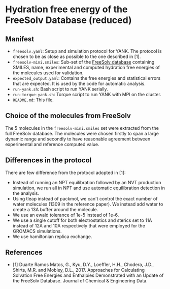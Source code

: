 # Hydration free energy of the FreeSolv Database (reduced)

## Manifest

- `freesolv.yaml`: Setup and simulation protocol for YANK. The protocol is chosen to be as close as possible to the
one described in [1].
- `freesolv-mini.smiles`: Sub-set of the [FreeSolv database](https://github.com/MobleyLab/FreeSolv) containing SMILES,
name, experimental and computed hydration free energies of the molecules used for validation.
- `expected_output.yaml`: Contains the free energies and statistical errors that are expected. It is used by the code
for automatic analysis.
- `run-yank.sh`: Bash script to run YANK serially.
- `run-torque-yank.sh`: Torque script to run YANK with MPI on the cluster.
- `README.md`: This file.

## Choice of the molecules from FreeSolv

The 5 molecules in the `freesolv-mini.smiles` set were extracted from the full FreeSolv database. The molecules
were chosen firstly to span a large dynamic range and secondly to have reasonable agreement between experimental
and reference computed value.

## Differences in the protocol

There are few difference from the protocol adopted in [1]:
- Instead of running an NPT equilibration followed by an NVT production simulation, we run all in NPT and use
automatic equilibration detection in the analysis.
- Using tleap instead of packmol, we can't control the exact number of water molecules (1309 in the reference paper).
We instead add water to create a 13A buffer around the molecule.
- We use an ewald tolerance of 1e-5 instead of 1e-6.
- We use a single cutoff for both electrostatics and sterics set to 11A instead of 12A and 10A respectively that
were employed for the GROMACS simulations.
- We use hamiltonian replica exchange.

## References

- [1] Duarte Ramos Matos, G., Kyu, D.Y., Loeffler, H.H., Chodera, J.D., Shirts, M.R. and Mobley, D.L., 2017.
Approaches for Calculating Solvation Free Energies and Enthalpies Demonstrated with an Update of the FreeSolv Database.
Journal of Chemical & Engineering Data.
